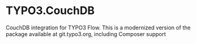 # TYPO3.CouchDB
CouchDB integration for TYPO3 Flow. This is a modernized version of the package available at git.typo3.org, including Composer support
